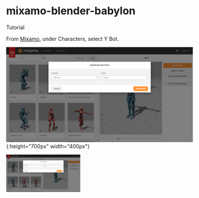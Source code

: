 # mixamo-blender-babylon
Tutorial

From [Mixamo](www.mixamo.com), under Characters, select Y Bot.

![test](/img/1.png){:height="700px" width="400px"}

<img src="/img/1.png" alt="alt text" width="200px">